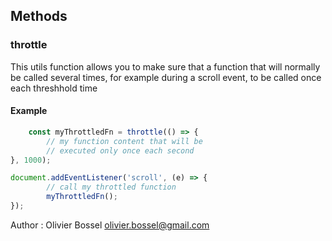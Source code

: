 




## Methods


### throttle

This utils function allows you to make sure that a function that will normally be called
several times, for example during a scroll event, to be called once each threshhold time


#### Example
```js
	const myThrottledFn = throttle(() => {
		// my function content that will be
		// executed only once each second
}, 1000);

document.addEventListener('scroll', (e) => {
		// call my throttled function
		myThrottledFn();
});

```
Author : Olivier Bossel <olivier.bossel@gmail.com>